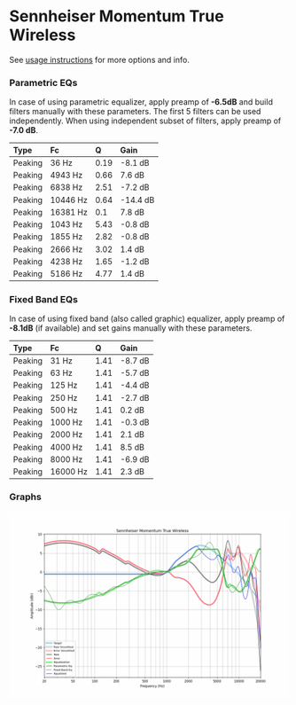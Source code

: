 # Sennheiser Momentum True Wireless
See [usage instructions](https://github.com/jaakkopasanen/AutoEq#usage) for more options and info.

### Parametric EQs
In case of using parametric equalizer, apply preamp of **-6.5dB** and build filters manually
with these parameters. The first 5 filters can be used independently.
When using independent subset of filters, apply preamp of **-7.0 dB**.

| Type    | Fc       |    Q | Gain     |
|:--------|:---------|:-----|:---------|
| Peaking | 36 Hz    | 0.19 | -8.1 dB  |
| Peaking | 4943 Hz  | 0.66 | 7.6 dB   |
| Peaking | 6838 Hz  | 2.51 | -7.2 dB  |
| Peaking | 10446 Hz | 0.64 | -14.4 dB |
| Peaking | 16381 Hz | 0.1  | 7.8 dB   |
| Peaking | 1043 Hz  | 5.43 | -0.8 dB  |
| Peaking | 1855 Hz  | 2.82 | -0.8 dB  |
| Peaking | 2666 Hz  | 3.02 | 1.4 dB   |
| Peaking | 4238 Hz  | 1.65 | -1.2 dB  |
| Peaking | 5186 Hz  | 4.77 | 1.4 dB   |

### Fixed Band EQs
In case of using fixed band (also called graphic) equalizer, apply preamp of **-8.1dB**
(if available) and set gains manually with these parameters.

| Type    | Fc       |    Q | Gain    |
|:--------|:---------|:-----|:--------|
| Peaking | 31 Hz    | 1.41 | -8.7 dB |
| Peaking | 63 Hz    | 1.41 | -5.7 dB |
| Peaking | 125 Hz   | 1.41 | -4.4 dB |
| Peaking | 250 Hz   | 1.41 | -2.7 dB |
| Peaking | 500 Hz   | 1.41 | 0.2 dB  |
| Peaking | 1000 Hz  | 1.41 | -0.3 dB |
| Peaking | 2000 Hz  | 1.41 | 2.1 dB  |
| Peaking | 4000 Hz  | 1.41 | 8.5 dB  |
| Peaking | 8000 Hz  | 1.41 | -6.9 dB |
| Peaking | 16000 Hz | 1.41 | 2.3 dB  |

### Graphs
![](./Sennheiser%20Momentum%20True%20Wireless.png)